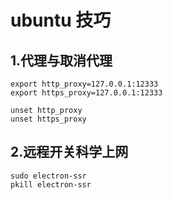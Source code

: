 # ubuntu 技巧
## 1.代理与取消代理

```
export http_proxy=127.0.0.1:12333
export https_proxy=127.0.0.1:12333
```

```
unset http_proxy
unset https_proxy
```

## 2.远程开关科学上网

```
sudo electron-ssr
pkill electron-ssr
```

